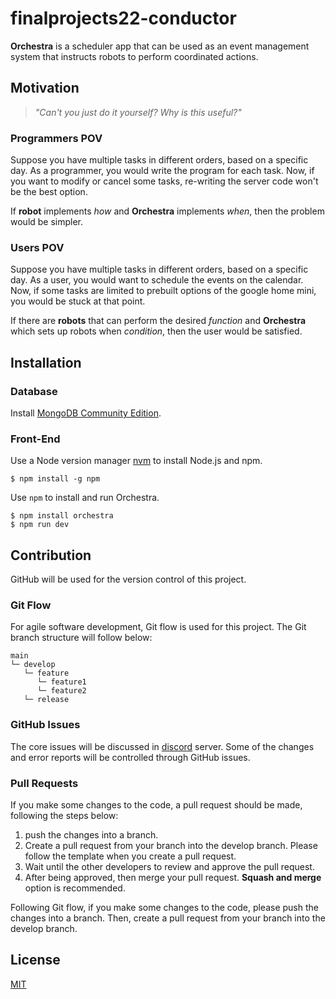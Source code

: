 # finalprojects22-conductor

**Orchestra** is a scheduler app that can be used as an event management system that instructs robots to perform coordinated actions.

## Motivation

> *"Can't you just do it yourself? Why is this useful?"*

### Programmers POV

Suppose you have multiple tasks in different orders, based on a specific day. As a programmer, you would write the program for each task. Now, if you want to modify or cancel some tasks, re-writing the server code won't be the best option.

If **robot** implements _how_ and **Orchestra** implements _when_, then the problem would be simpler.

### Users POV

Suppose you have multiple tasks in different orders, based on a specific day. As a user, you would want to schedule the events on the calendar. Now, if some tasks are limited to prebuilt options of the google home mini, you would be stuck at that point.

If there are **robots** that can perform the desired _function_ and **Orchestra** which sets up robots when _condition_, then the user would be satisfied.

## Installation

### Database
Install [MongoDB Community Edition](https://www.mongodb.com/docs/manual/administration/install-community/).

### Front-End
Use a Node version manager [nvm](https://github.com/nvm-sh/nvm) to install Node.js and npm.

```
$ npm install -g npm
```

Use `npm` to install and run Orchestra.

```
$ npm install orchestra
$ npm run dev
```

## Contribution
GitHub will be used for the version control of this project.

### Git Flow

For agile software development, Git flow is used for this project. The Git branch structure will follow below:

```
main
└─ develop
   └─ feature
      └─ feature1
      └─ feature2
   └─ release
```

### GitHub Issues

The core issues will be discussed in [discord](https://discord.gg/34SwEz83) server. Some of the changes and error reports will be controlled through GitHub issues.

### Pull Requests

If you make some changes to the code, a pull request should be made, following the steps below:

1. push the changes into a branch.
1. Create a pull request from your branch into the develop branch. Please follow the template when you create a pull request.
1. Wait until the other developers to review and approve the pull request.
1. After being approved, then merge your pull request. **Squash and merge** option is recommended.

Following Git flow, if you make some changes to the code, please push the changes into a branch. Then, create a pull request from your branch into the develop branch.

## License

[MIT](https://choosealicense.com/licenses/mit/)